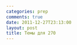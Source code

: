 ```yaml
---
categories: prep
comments: true
date: 2011-12-27T23:13:00
layout: post
title: Темы для 270
---
```


